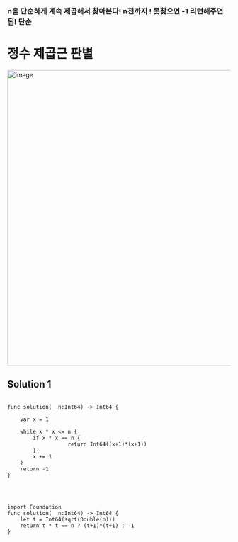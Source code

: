 ### n을 단순하게 계속 제곱해서 찾아본다! n전까지 ! 못찾으면 -1 리턴해주면됨! 단순


# 정수 제곱근 판별
<img width="668" alt="image" src="https://user-images.githubusercontent.com/29904301/187112102-81861078-c0d0-46ed-aec1-69dd7f9a11d6.png">

## Solution 1
<pre>
<code>
func solution(_ n:Int64) -> Int64 {
    
    var x = 1
    
    while x * x <= n {
        if x * x == n {
                   return Int64((x+1)*(x+1))
        }
        x += 1
    }
    return -1
}
</code>
</pre>
<code>
<pre>
import Foundation
func solution(_ n:Int64) -> Int64 {
    let t = Int64(sqrt(Double(n)))
    return t * t == n ? (t+1)*(t+1) : -1
}
</code>
</pre>
